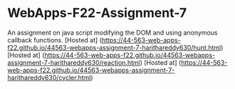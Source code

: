 # WebApps-F22-Assignment-7
An assignment on java script modifying the DOM and using anonymous callback functions.
[Hosted at] (https://44-563-web-apps-f22.github.io/44563-webapps-assignment-7-harithareddy630/hunt.html)
[Hosted at] (https://44-563-web-apps-f22.github.io/44563-webapps-assignment-7-harithareddy630/reaction.html)
[Hosted at] (https://44-563-web-apps-f22.github.io/44563-webapps-assignment-7-harithareddy630/cycler.html)  
